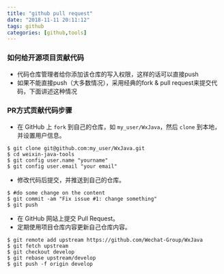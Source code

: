 ```yaml
---
title: "github pull request"
date: "2018-11-11 20:11:12"
tags: github
categories: [github,tools]
---
```




### 如何给开源项目贡献代码

- 代码仓库管理者给你添加该仓库的写入权限，这样的话可以直接push
- 如果不能直接push（大多数情况），采用经典的fork & pull request来提交代码，下面讲述这种情况

### PR方式贡献代码步骤

- 在 GitHub 上 `fork` 到自己的仓库，如 `my_user/WxJava`，然后 `clone` 到本地，并设置用户信息。

```
$ git clone git@github.com:my_user/WxJava.git
$ cd weixin-java-tools
$ git config user.name "yourname"
$ git config user.email "your email"
```

- 修改代码后提交，并推送到自己的仓库。

```
$ #do some change on the content
$ git commit -am "Fix issue #1: change something"
$ git push
```

- 在 GitHub 网站上提交 Pull Request。
- 定期使用项目仓库内容更新自己仓库内容。

```
$ git remote add upstream https://github.com/Wechat-Group/WxJava
$ git fetch upstream
$ git checkout develop
$ git rebase upstream/develop
$ git push -f origin develop
```